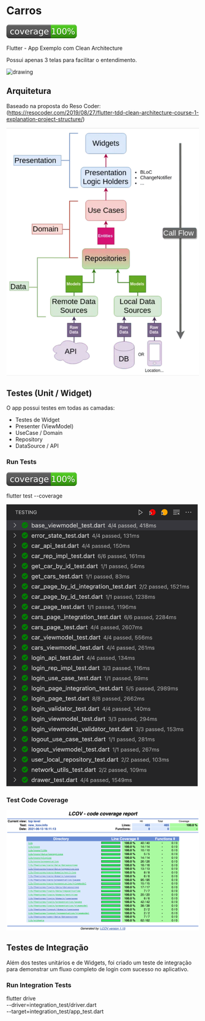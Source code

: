 # Carros
![Coverage](./coverage_badge.svg?sanitize=true)

Flutter - App Exemplo com Clean Architecture

Possui apenas 3 telas para facilitar o entendimento.

<img src="./docs/video.gif" alt="drawing" width="300"/>

## Arquitetura
Baseado na proposta do Reso Coder: 
(https://resocoder.com/2019/08/27/flutter-tdd-clean-architecture-course-1-explanation-project-structure/)

<img src="./docs/CleanArchitecture-Flutter.png" alt="drawing" width="650"/>

<br />

## Testes (Unit / Widget)

O app possui testes em todas as camadas:
* Testes de Widget
* Presenter (ViewModel)
* UseCase / Domain
* Repository
* DataSource / API


### Run Tests
![Coverage](./coverage_badge.svg?sanitize=true)

flutter test --coverage

<img src="./docs/all_tests.png" alt="drawing" width="500"/>


### Test Code Coverage

<img src="./docs/coverage.png" alt="drawing" width="900"/>


## Testes de Integração

Além dos testes unitários e de Widgets, foi criado um teste de integração para demonstrar um fluxo completo de login com sucesso no aplicativo.

### Run Integration Tests
flutter drive \
  --driver=integration_test/driver.dart \
  --target=integration_test/app_test.dart